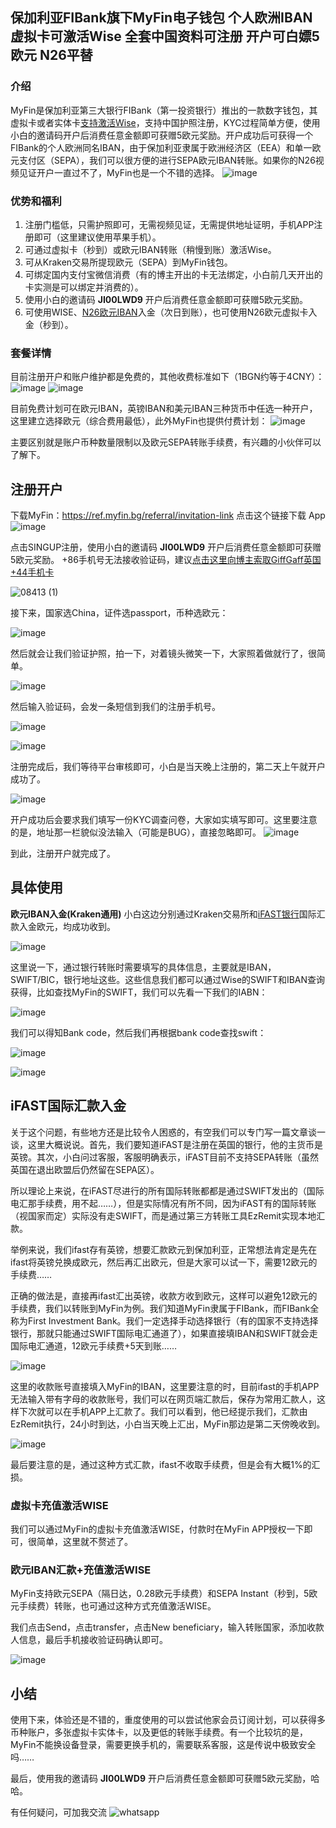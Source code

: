 ## 保加利亚FIBank旗下MyFin电子钱包 个人欧洲IBAN 虚拟卡可激活Wise 全套中国资料可注册 开户可白嫖5欧元 N26平替 

### 介绍
MyFin是保加利亚第三大银行FIBank（第一投资银行）推出的一款数字钱包，其虚拟卡或者实体卡[支持激活Wise](/post/2024-zui-xin-ban-WISE-kai-hu-jiao-cheng-yu-xu-ni-qia-shen-qing-%20.html)，支持中国护照注册，KYC过程简单方便，使用小白的邀请码开户后消费任意金额即可获赠5欧元奖励。开户成功后可获得一个FIBank的个人欧洲同名IBAN，由于保加利亚隶属于欧洲经济区（EEA）和单一欧元支付区（SEPA），我们可以很方便的进行SEPA欧元IBAN转账。如果你的N26视频见证开户一直过不了，MyFin也是一个不错的选择。
![image](https://github.com/user-attachments/assets/e6fa5961-072a-40fc-a07f-52c31958dfc9)

### 优势和福利

1. 注册门槛低，只需护照即可，无需视频见证，无需提供地址证明，手机APP注册即可（这里建议使用苹果手机）。
2. 可通过虚拟卡（秒到）或欧元IBAN转账（稍慢到账）激活Wise。
3. 可从Kraken交易所提现欧元（SEPA）到MyFin钱包。
4. 可绑定国内支付宝微信消费（有的博主开出的卡无法绑定，小白前几天开出的卡实测是可以绑定并消费的）。
5. 使用小白的邀请码 **JI00LWD9** 开户后消费任意金额即可获赠5欧元奖励。
6. 可使用WISE、[N26欧元IBAN](/post/N26-ou-zhou-shu-zi-yin-xing-yao-qing-fu-li-120-ou-yuan-jiang-li.html)入金（次日到账），也可使用N26欧元虚拟卡入金（秒到）。

### 套餐详情
目前注册开户和账户维护都是免费的，其他收费标准如下（1BGN约等于4CNY）：
![image](https://github.com/user-attachments/assets/8eb1e0cb-9c02-42fd-b405-82ed6bee305f)
![image](https://github.com/user-attachments/assets/68c90428-6498-4056-a25e-b91a6f959aaa)

目前免费计划可在欧元IBAN，英镑IBAN和美元IBAN三种货币中任选一种开户，这里建立选择欧元（综合费用最低），此外MyFin也提供付费计划：
![image](https://github.com/user-attachments/assets/9085c7a8-26a7-4798-a700-69b2c73d2fdb)

主要区别就是账户币种数量限制以及欧元SEPA转账手续费，有兴趣的小伙伴可以了解下。

## 注册开户
 下载MyFin：https://ref.myfin.bg/referral/invitation-link 点击这个链接下载 App
![image](https://github.com/user-attachments/assets/63b39ae8-6350-4697-8f1c-4f60ad6263d2)

点击SINGUP注册，使用小白的邀请码 **JI00LWD9**  开户后消费任意金额即可获赠5欧元奖励。
+86手机号无法接收验证码，建议[点击这里向博主索取GiffGaff英国+44手机卡](/post/Giffgaff-ying-guo-shou-ji-qia-ji-huo-guo-cheng-he-zhu-yi-shi-xiang.html)
 
![08413 (1)](https://github.com/user-attachments/assets/e4ba21c7-6373-48c1-9f76-d213f9e2365a) 

接下来，国家选China，证件选passport，币种选欧元：

![image](https://github.com/user-attachments/assets/a5062834-6251-4f69-a1b5-382bbaffa0dd)

然后就会让我们验证护照，拍一下，对着镜头微笑一下，大家照着做就行了，很简单。

![image](https://github.com/user-attachments/assets/fddebc35-f80b-41db-be01-4cfce1e936d7)

然后输入验证码，会发一条短信到我们的注册手机号。

![image](https://github.com/user-attachments/assets/dabd9072-e5a1-4c38-b1cc-192b2e812110)

![image](https://github.com/user-attachments/assets/f50c1217-5833-40da-9b8e-03f30b52ea3e)

注册完成后，我们等待平台审核即可，小白是当天晚上注册的，第二天上午就开户成功了。

![image](https://github.com/user-attachments/assets/8dab50bb-db0c-42d8-8435-66673f5e9f92)

开户成功后会要求我们填写一份KYC调查问卷，大家如实填写即可。这里要注意的是，地址那一栏貌似没法输入（可能是BUG），直接忽略即可。
![image](https://github.com/user-attachments/assets/31132de1-31c6-443f-8e69-092d0960b2e2)

 到此，注册开户就完成了。

## 具体使用
**欧元IBAN入金(Kraken通用)**
小白这边分别通过Kraken交易所和[iFAST银行](https://nb.asy.cc/post/iFAST%20Global%20Bank%20-yi-feng-huan-qiu-yin-xing-kai-hu-jing-yan-fen-xiang-%20-ti-gong-ying-bang-yin-xing-zhang-hu.html)国际汇款入金欧元，均成功收到。

![image](https://github.com/user-attachments/assets/79662bdf-2f29-49f8-9c8a-0a07d43aac07)

这里说一下，通过银行转账时需要填写的具体信息，主要就是IBAN，SWIFT/BIC，银行地址这些。这些信息我们都可以通过Wise的SWIFT和IBAN查询获得，比如查找MyFin的SWIFT，我们可以先看一下我们的IABN：

![image](https://github.com/user-attachments/assets/b9dc4df4-7911-4c7b-9158-ea520498a8ba)

我们可以得知Bank code，然后我们再根据bank code查找swift：

![image](https://github.com/user-attachments/assets/e20960da-4fc4-4404-96f7-966a552a2849)

![image](https://github.com/user-attachments/assets/6f739570-8f84-4054-9104-95f056cbc185)

## iFAST国际汇款入金
关于这个问题，有些地方还是比较令人困惑的，有空我们可以专门写一篇文章谈一谈，这里大概说说。首先，我们要知道iFAST是注册在英国的银行，他的主货币是英镑。其次，小白问过客服，客服明确表示，iFAST目前不支持SEPA转账（虽然英国在退出欧盟后仍然留在SEPA区）。

所以理论上来说，在iFAST尽进行的所有国际转账都都是通过SWIFT发出的（国际电汇那手续费，用不起……），但是实际情况有所不同，因为iFAST有的国际转账（视国家而定）实际没有走SWIFT，而是通过第三方转账工具EzRemit实现本地汇款。

举例来说，我们ifast存有英镑，想要汇款欧元到保加利亚，正常想法肯定是先在ifast将英镑兑换成欧元，然后再汇出欧元，但是大家可以试一下，需要12欧元的手续费……

正确的做法是，直接再ifast汇出英镑，收款方收到欧元，这样可以避免12欧元的手续费，我们以转账到MyFin为例。我们知道MyFin隶属于FIBank，而FIBank全称为First Investment Bank。我们一定选择手动选择银行（有的国家不支持选择银行，那就只能通过SWIFT国际电汇通道了），如果直接填IBAN和SWIFT就会走国际电汇通道，12欧元手续费+5天到账……

![image](https://github.com/user-attachments/assets/1a0aa5e4-089f-4496-8bf0-70f8b8b78b0a)

这里的收款账号直接填入MyFin的IBAN，这里要注意的时，目前ifast的手机APP无法输入带有字母的收款账号，我们可以在网页端汇款后，保存为常用汇款人，这样下次就可以在手机APP上汇款了。我们可以看到，他已经提示我们，汇款由EzRemit执行，24小时到达，小白当天晚上汇出，MyFin那边是第二天傍晚收到。

![image](https://github.com/user-attachments/assets/39c79791-de2c-44a2-8298-4f4ffeee1b84)

最后要注意的是，通过这种方式汇款，ifast不收取手续费，但是会有大概1%的汇损。

### 虚拟卡充值激活WISE
我们可以通过MyFin的虚拟卡充值激活WISE，付款时在MyFin APP授权一下即可，很简单，这里就不赘述了。

### 欧元IBAN汇款+充值激活WISE
MyFin支持欧元SEPA（隔日达，0.28欧元手续费）和SEPA Instant（秒到，5欧元手续费）转账，也可通过这种方式充值激活WISE。

我们点击Send，点击transfer，点击New beneficiary，输入转账国家，添加收款人信息，最后手机接收验证码确认即可。

![image](https://github.com/user-attachments/assets/23b01e4a-459f-4234-8856-611b56008a3f)

## 小结
使用下来，体验还是不错的，重度使用的可以尝试他家会员订阅计划，可以获得多币种账户，多张虚拟卡实体卡，以及更低的转账手续费。有一个比较坑的是，MyFin不能换设备登录，需要更换手机的，需要联系客服，这是传说中极致安全吗……

最后，使用我的邀请码  **JI00LWD9**  开户后消费任意金额即可获赠5欧元奖励，哈哈。

有任何疑问，可加我交流
![whatsapp](https://github.com/user-attachments/assets/dc5c7a78-b4dc-4fda-805a-796418a7090f)
